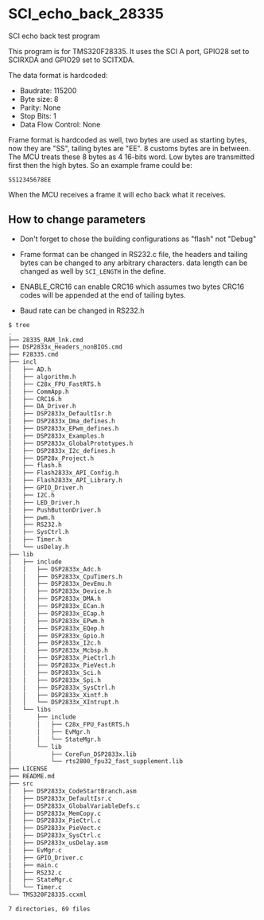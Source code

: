 # SCI_echo_back_28335
SCI echo back test program

This program is for TMS320F28335. It uses the SCI A port, GPIO28 set to SCIRXDA and GPIO29 set to SCITXDA.

The data format is hardcoded:

* Baudrate: 115200
* Byte size: 8
* Parity: None
* Stop Bits: 1
* Data Flow Control: None

Frame format is hardcoded as well, two bytes are used as starting bytes, now they are "SS", tailing bytes are "EE". 8 customs bytes are in between. The MCU treats these 8 bytes as 4 16-bits word. Low bytes are transmitted first then the high bytes. So an example frame could be:

```
SS12345678EE
```

When the MCU receives a frame it will echo back what it receives.

## How to change parameters

* Don't forget to chose the building configurations as "flash" not "Debug"

* Frame format can be changed in RS232.c file, the headers and tailing bytes can be changed to any arbitrary characters. data length can be changed as well by `SCI_LENGTH` in the define.

* ENABLE_CRC16 can enable CRC16 which assumes two bytes CRC16 codes will be appended at the end of tailing bytes.

* Baud rate can be changed in RS232.h

```bash
$ tree
.
├── 28335_RAM_lnk.cmd
├── DSP2833x_Headers_nonBIOS.cmd
├── F28335.cmd
├── incl
│   ├── AD.h
│   ├── algorithm.h
│   ├── C28x_FPU_FastRTS.h
│   ├── CommApp.h
│   ├── CRC16.h
│   ├── DA_Driver.h
│   ├── DSP2833x_DefaultIsr.h
│   ├── DSP2833x_Dma_defines.h
│   ├── DSP2833x_EPwm_defines.h
│   ├── DSP2833x_Examples.h
│   ├── DSP2833x_GlobalPrototypes.h
│   ├── DSP2833x_I2c_defines.h
│   ├── DSP28x_Project.h
│   ├── flash.h
│   ├── Flash2833x_API_Config.h
│   ├── Flash2833x_API_Library.h
│   ├── GPIO_Driver.h
│   ├── I2C.h
│   ├── LED_Driver.h
│   ├── PushButtonDriver.h
│   ├── pwm.h
│   ├── RS232.h
│   ├── SysCtrl.h
│   ├── Timer.h
│   └── usDelay.h
├── lib
│   ├── include
│   │   ├── DSP2833x_Adc.h
│   │   ├── DSP2833x_CpuTimers.h
│   │   ├── DSP2833x_DevEmu.h
│   │   ├── DSP2833x_Device.h
│   │   ├── DSP2833x_DMA.h
│   │   ├── DSP2833x_ECan.h
│   │   ├── DSP2833x_ECap.h
│   │   ├── DSP2833x_EPwm.h
│   │   ├── DSP2833x_EQep.h
│   │   ├── DSP2833x_Gpio.h
│   │   ├── DSP2833x_I2c.h
│   │   ├── DSP2833x_Mcbsp.h
│   │   ├── DSP2833x_PieCtrl.h
│   │   ├── DSP2833x_PieVect.h
│   │   ├── DSP2833x_Sci.h
│   │   ├── DSP2833x_Spi.h
│   │   ├── DSP2833x_SysCtrl.h
│   │   ├── DSP2833x_Xintf.h
│   │   └── DSP2833x_XIntrupt.h
│   └── libs
│       ├── include
│       │   ├── C28x_FPU_FastRTS.h
│       │   ├── EvMgr.h
│       │   └── StateMgr.h
│       └── lib
│           ├── CoreFun_DSP2833x.lib
│           └── rts2800_fpu32_fast_supplement.lib
├── LICENSE
├── README.md
├── src
│   ├── DSP2833x_CodeStartBranch.asm
│   ├── DSP2833x_DefaultIsr.c
│   ├── DSP2833x_GlobalVariableDefs.c
│   ├── DSP2833x_MemCopy.c
│   ├── DSP2833x_PieCtrl.c
│   ├── DSP2833x_PieVect.c
│   ├── DSP2833x_SysCtrl.c
│   ├── DSP2833x_usDelay.asm
│   ├── EvMgr.c
│   ├── GPIO_Driver.c
│   ├── main.c
│   ├── RS232.c
│   ├── StateMgr.c
│   └── Timer.c
└── TMS320F28335.ccxml

7 directories, 69 files

```